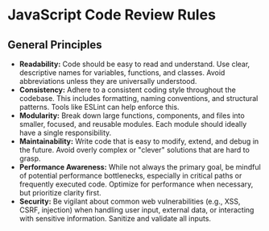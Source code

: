 # JavaScript Code Review Rules

## General Principles

*   **Readability:** Code should be easy to read and understand. Use clear, descriptive names for variables, functions, and classes. Avoid abbreviations unless they are universally understood.
*   **Consistency:** Adhere to a consistent coding style throughout the codebase. This includes formatting, naming conventions, and structural patterns. Tools like ESLint can help enforce this.
*   **Modularity:** Break down large functions, components, and files into smaller, focused, and reusable modules. Each module should ideally have a single responsibility.
*   **Maintainability:** Write code that is easy to modify, extend, and debug in the future. Avoid overly complex or "clever" solutions that are hard to grasp.
*   **Performance Awareness:** While not always the primary goal, be mindful of potential performance bottlenecks, especially in critical paths or frequently executed code. Optimize for performance when necessary, but prioritize clarity first.
*   **Security:** Be vigilant about common web vulnerabilities (e.g., XSS, CSRF, injection) when handling user input, external data, or interacting with sensitive information. Sanitize and validate all inputs.
